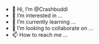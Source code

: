 - 👋 Hi, I’m @Crashbuddi
- 👀 I’m interested in ...
- 🌱 I’m currently learning ...
- 💞️ I’m looking to collaborate on ...
- 📫 How to reach me ...

<!---
Crashbuddi/Crashbuddi is a ✨ special ✨ repository because its `README.md` (this file) appears on your GitHub profile.
You can click the Preview link to take a look at your changes.
--->

